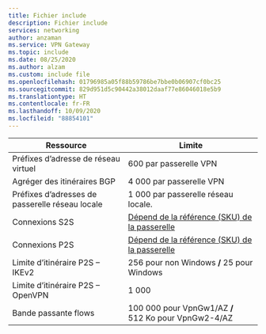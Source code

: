 ```yaml
---
title: Fichier include
description: Fichier include
services: networking
author: anzaman
ms.service: VPN Gateway
ms.topic: include
ms.date: 08/25/2020
ms.author: alzam
ms.custom: include file
ms.openlocfilehash: 01796985a05f88b59786be7bbe0b06907cf0bc25
ms.sourcegitcommit: 829d951d5c90442a38012daaf77e86046018e5b9
ms.translationtype: HT
ms.contentlocale: fr-FR
ms.lasthandoff: 10/09/2020
ms.locfileid: "88854101"
---
```

| Ressource                                | Limite        |
|-----------------------------------------|------------------------------|
| Préfixes d’adresse de réseau virtuel                   | 600 par passerelle VPN          |
| Agréger des itinéraires BGP                    | 4 000 par passerelle VPN        |
| Préfixes d’adresses de passerelle réseau locale  | 1 000 par passerelle réseau locale.               |
| Connexions S2S                         | [Dépend de la référence (SKU) de la passerelle](https://docs.microsoft.com/azure/vpn-gateway/vpn-gateway-about-vpngateways#gwsku)|
| Connexions P2S                         | [Dépend de la référence (SKU) de la passerelle](https://docs.microsoft.com/azure/vpn-gateway/vpn-gateway-about-vpngateways#gwsku) |
| Limite d’itinéraire P2S – IKEv2                 | 256 pour non Windows **/** 25 pour Windows           |
| Limite d’itinéraire P2S – OpenVPN               | 1 000                         |
| Bande passante flows                              | 100 000 pour VpnGw1/AZ **/** 512 Ko pour VpnGw2-4/AZ|